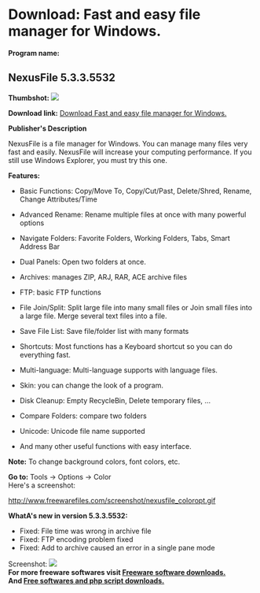 # Download: Fast and easy file manager for Windows.

**Program name:**

## NexusFile 5.3.3.5532

  
**Thumbshot:** ![](http://www.freewarefiles.com/screenshot/nexusfile5_md.gif)   
  
**Download link:** [Download Fast and easy file manager for Windows.](http://freesoftwares.boysofts.com/NexusFile_program_41156.html)  
  


**Publisher's Description**  
  


NexusFile is a file manager for Windows. You can manage many files very fast and easily. NexusFile will increase your computing performance. If you still use Windows Explorer, you must try this one. 

**Features:**

  * Basic Functions: Copy/Move To, Copy/Cut/Past, Delete/Shred, Rename, Change Attributes/Time   

  * Advanced Rename: Rename multiple files at once with many powerful options   

  * Navigate Folders: Favorite Folders, Working Folders, Tabs, Smart Address Bar   

  * Dual Panels: Open two folders at once.   

  * Archives: manages ZIP, ARJ, RAR, ACE archive files   

  * FTP: basic FTP functions   

  * File Join/Split: Split large file into many small files or Join small files into a large file. Merge several text files into a file.   

  * Save File List: Save file/folder list with many formats   

  * Shortcuts: Most functions has a Keyboard shortcut so you can do everything fast.   

  * Multi-language: Multi-language supports with language files.   

  * Skin: you can change the look of a program.   

  * Disk Cleanup: Empty RecycleBin, Delete temporary files, ...   

  * Compare Folders: compare two folders   

  * Unicode: Unicode file name supported   

  * And many other useful functions with easy interface. 

**Note:** To change background colors, font colors, etc.

**Go to:** Tools -> Options -> Color  
Here's a screenshot:

<http://www.freewarefiles.com/screenshot/nexusfile_coloropt.gif>

**WhatA's new in version 5.3.3.5532:**

  * Fixed: File time was wrong in archive file 
  * Fixed: FTP encoding problem fixed 
  * Fixed: Add to archive caused an error in a single pane mode 

  
  
Screenshot: ![](http://www.freewarefiles.com/screenshot/nexusfile5.gif)   
**For more freeware softwares visit [Freeware software downloads.](http://freesoftwares.boysofts.com/)**   
**And [Free softwares and php script downloads.](http://www.boysofts.com/)**
